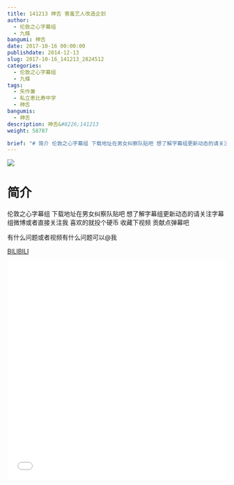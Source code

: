 ```yaml
---
title: 141213 神舌 害羞艺人改造企划
author: 
  - 伦敦之心字幕组
  - 九條
bangumi: 神舌
date: 2017-10-16 00:00:00
publishdate: 2014-12-13
slug: 2017-10-16_141213_2824512
categories: 
  - 伦敦之心字幕组
  - 九條
tags: 
  - 矢作兼
  - 私立恵比寿中学
  - 神舌
bangumis: 
  - 神舌
description: 神舌&#8226;141213
weight: 58787

brief: "# 简介 伦敦之心字幕组 下载地址在男女纠察队贴吧 想了解字幕组更新动态的请关注字幕组微博或者直接关注我 喜欢的就投个硬币 收藏下视频 贡献点弹幕吧 有什么问题或者视频有什么问题可以@我"
---
```


![](https://i.imgur.com/eNFLhl8.jpg)

# 简介  
伦敦之心字幕组 下载地址在男女纠察队贴吧 想了解字幕组更新动态的请关注字幕组微博或者直接关注我 喜欢的就投个硬币 收藏下视频 贡献点弹幕吧


有什么问题或者视频有什么问题可以@我

  [BILIBILI](https://www.bilibili.com/video/av2824512/)


<div class="vcontainer">  <iframe class='video' src="//www.bilibili.com/blackboard/player.html?aid=2824512" width="100%" height="500" frameborder="0" allowfullscreen="allowfullscreen"></iframe></div>
